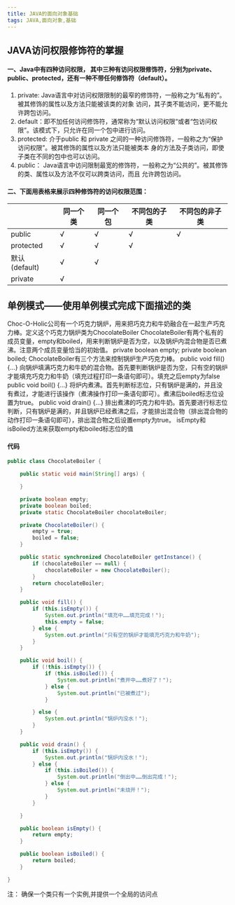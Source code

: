 ```yaml
---
title: JAVA的面向对象基础
tags: JAVA,面向对象,基础
---
```


## JAVA访问权限修饰符的掌握
#### **一、Java中有四种访问权限， 其中三种有访问权限修饰符，分别为private、public、protected，还有一种不带任何修饰符（default）。**
1. private: Java语言中对访问权限限制的最窄的修饰符，一般称之为“私有的”。被其修饰的属性以及方法只能被该类的对象 访问，其子类不能访问，更不能允许跨包访问。
2. default：即不加任何访问修饰符，通常称为“默认访问权限“或者“包访问权限”。该模式下，只允许在同一个包中进行访问。
3. protected: 介于public 和 private 之间的一种访问修饰符，一般称之为“保护访问权限”。被其修饰的属性以及方法只能被类本     身的方法及子类访问，即使子类在不同的包中也可以访问。
4. public： Java语言中访问限制最宽的修饰符，一般称之为“公共的”。被其修饰的类、属性以及方法不仅可以跨类访问，而且     允许跨包访问。 
#### **二、下面用表格来展示四种修饰符的访问权限范围：** 

|                        | 同一个类 | 同一个包 | 不同包的子类 | 不同包的非子类 |
| -------------       | -------- | -------- | ------------ | -------------- |
| public             | √       | √       | √           | √             |
| protected       | √       | √       | √           |                |
| 默认(default)  | √       | √       |              |                |
| private            |   √         |          |              |                |

## 单例模式——使用单例模式完成下面描述的类

Choc-O-Holic公司有一个巧克力锅炉，用来把巧克力和牛奶融合在一起生产巧克力棒。定义这个巧克力锅炉类为ChocolateBoiler
ChocolateBoiler有两个私有的成员变量，empty和boiled，用来判断锅炉是否为空，以及锅炉内混合物是否已煮沸。注意两个成员变量恰当的初始值。
private boolean empty;
private boolean boiled;
ChocolateBoiler有三个方法来控制锅炉生产巧克力棒。
public void fill() {…} 向锅炉填满巧克力和牛奶的混合物。首先要判断锅炉是否为空，只有空的锅炉才能填充巧克力和牛奶（填充过程打印一条语句即可）。填充之后empty为false
public void boil() {…} 将炉内煮沸。首先判断标志位，只有锅炉是满的，并且没有煮过，才能进行该操作（煮沸操作打印一条语句即可）。煮沸后boiled标志位设置为true。
public void drain() {…} 排出煮沸的巧克力和牛奶。首先要进行标志位判断，只有锅炉是满的，并且锅炉已经煮沸之后，才能排出混合物（排出混合物的动作打印一条语句即可），排出混合物之后设置empty为true。
isEmpty和isBoiled方法来获取empty和boiled标志位的值

#### 代码
```java
public class ChocolateBoiler {

	public static void main(String[] args) {

	}

	private boolean empty;
	private boolean boiled;
	private static ChocolateBoiler chocolateBoiler;

	private ChocolateBoiler() {
		empty = true;
		boiled = false;
	}

	public static synchronized ChocolateBoiler getInstance() {
		if (chocolateBoiler == null) {
			chocolateBoiler = new ChocolateBoiler();
		}
		return chocolateBoiler;
	}

	public void fill() {
		if (this.isEmpty()) {
			System.out.println("填充中……填充完成！");
			this.empty = false;
		} else {
			System.out.println("只有空的锅炉才能填充巧克力和牛奶");
		}
	}

	public void boil() {
		if (!this.isEmpty()) {
			if (this.isBoiled()) {
				System.out.println("煮开中……煮好了！");
			} else {
				System.out.println("已被煮过");
			}

		} else {
			System.out.println("锅炉内没水！");
		}
	}

	public void drain() {
		if (this.isEmpty()) {
			System.out.println("锅炉内没水！");
		} else {
			if (this.isBoiled()) {
				System.out.println("倒出中……倒出完成！");
			} else {
				System.out.println("未烧开！");
			}
		}

	}

	public boolean isEmpty() {
		return empty;
	}

	public boolean isBoiled() {
		return boiled;
	}

}
```
注： 确保一个类只有一个实例,并提供一个全局的访问点